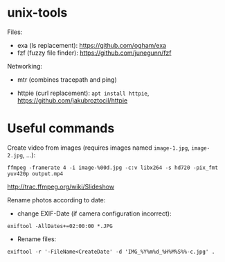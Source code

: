 # unix-tools

Files:
* exa (ls replacement): https://github.com/ogham/exa
* fzf (fuzzy file finder): https://github.com/junegunn/fzf

Networking:
* mtr (combines tracepath and ping)

* httpie (curl replacement): `apt install httpie`, https://github.com/jakubroztocil/httpie



# Useful commands

Create video from images (requires images named `image-1.jpg`, `image-2.jpg`, ...):

`ffmpeg -framerate 4 -i image-%00d.jpg -c:v libx264 -s hd720 -pix_fmt yuv420p output.mp4`

http://trac.ffmpeg.org/wiki/Slideshow

Rename photos according to date:

* change EXIF-Date (if camera configuration incorrect):

`exiftool -AllDates+=02:00:00 *.JPG`

* Rename files:

`exiftool -r '-FileName<CreateDate' -d 'IMG_%Y%m%d_%H%M%S%%-c.jpg' .`
